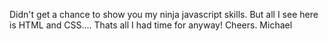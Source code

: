 
Didn't get a chance to show you my ninja javascript skills.
But all I see here is HTML and CSS....  Thats all I had time for anyway!
Cheers.
Michael